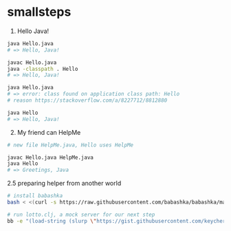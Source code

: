# smallsteps

1. Hello Java!

```sh
java Hello.java
# => Hello, Java!

javac Hello.java
java -classpath . Hello
# => Hello, Java!

java Hello.java 
# => error: class found on application class path: Hello
# reason https://stackoverflow.com/a/8227712/8812880

java Hello
# => Hello, Java!
```

2. My friend can HelpMe
```sh
# new file HelpMe.java, Hello uses HelpMe

javac Hello.java HelpMe.java
java Hello
# => Greetings, Java
```

2.5 preparing helper from another world
```sh
# install babashka
bash < <(curl -s https://raw.githubusercontent.com/babashka/babashka/master/install)

# run lotto.clj, a mock server for our next step
bb -e "(load-string (slurp \"https://gist.githubusercontent.com/keychera/75128c639bd9c21bc7e079cd00d858f6/raw/87f5a0ac3b4b44457b5507c9e368c8ea4afa2e43/lotto.clj\"))"
```
